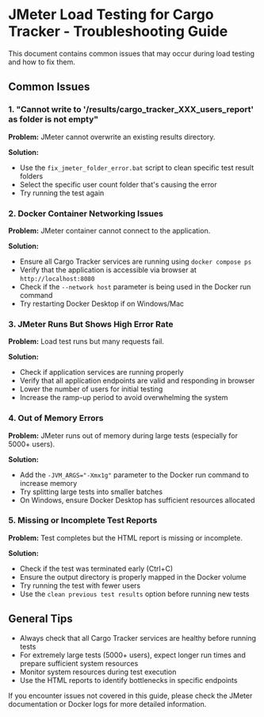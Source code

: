 # JMeter Load Testing for Cargo Tracker - Troubleshooting Guide

This document contains common issues that may occur during load testing and how to fix them.

## Common Issues

### 1. "Cannot write to '/results/cargo_tracker_XXX_users_report' as folder is not empty"

**Problem:** JMeter cannot overwrite an existing results directory.

**Solution:**
- Use the `fix_jmeter_folder_error.bat` script to clean specific test result folders
- Select the specific user count folder that's causing the error
- Try running the test again

### 2. Docker Container Networking Issues

**Problem:** JMeter container cannot connect to the application.

**Solution:**
- Ensure all Cargo Tracker services are running using `docker compose ps`
- Verify that the application is accessible via browser at `http://localhost:8080`
- Check if the `--network host` parameter is being used in the Docker run command
- Try restarting Docker Desktop if on Windows/Mac

### 3. JMeter Runs But Shows High Error Rate

**Problem:** Load test runs but many requests fail.

**Solution:**
- Check if application services are running properly
- Verify that all application endpoints are valid and responding in browser
- Lower the number of users for initial testing
- Increase the ramp-up period to avoid overwhelming the system

### 4. Out of Memory Errors

**Problem:** JMeter runs out of memory during large tests (especially for 5000+ users).

**Solution:**
- Add the `-JVM_ARGS="-Xmx1g"` parameter to the Docker run command to increase memory
- Try splitting large tests into smaller batches
- On Windows, ensure Docker Desktop has sufficient resources allocated

### 5. Missing or Incomplete Test Reports

**Problem:** Test completes but the HTML report is missing or incomplete.

**Solution:**
- Check if the test was terminated early (Ctrl+C)
- Ensure the output directory is properly mapped in the Docker volume
- Try running the test with fewer users
- Use the `clean previous test results` option before running new tests

## General Tips

- Always check that all Cargo Tracker services are healthy before running tests
- For extremely large tests (5000+ users), expect longer run times and prepare sufficient system resources
- Monitor system resources during test execution
- Use the HTML reports to identify bottlenecks in specific endpoints

If you encounter issues not covered in this guide, please check the JMeter documentation or Docker logs for more detailed information.

